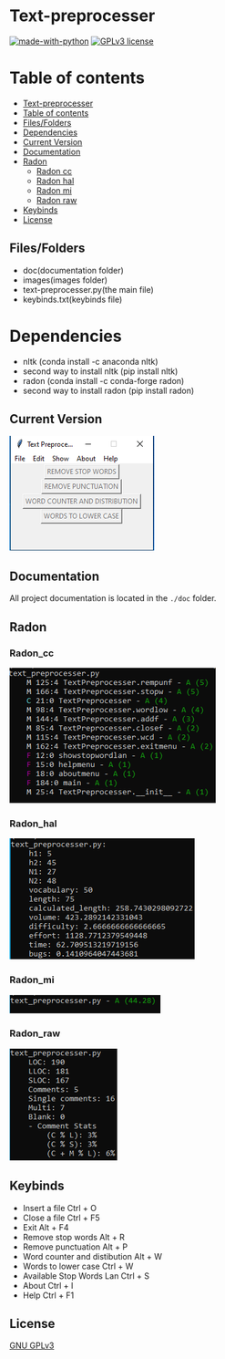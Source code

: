 # Text-preprocesser


[![made-with-python](https://img.shields.io/badge/Made%20with-Python-1f425f.svg)](https://www.python.org/) [![GPLv3 license](https://img.shields.io/badge/License-GPLv3-blue.svg)](http://perso.crans.org/besson/LICENSE.html)


# Table of contents

<!--ts-->
  * [Text-preprocesser](#Text-preprocesser)
  * [Table of contents](#Table_of_contents)
  * [Files/Folders](#Files/Folders)
  * [Dependencies](#Dependencies)
  * [Current Version](#Current_Version)
  * [Documentation](#Documentation)
  * [Radon](#Radon)
    * [Radon cc](#Radon_cc)
    * [Radon hal](#Radon_hal)
    * [Radon mi](#Radon_mi)
    * [Radon raw](#Radon_raw)
  * [Keybinds](#Keybinds)
  * [License](#License)


## Files/Folders
<ul>
  <li> doc(documentation folder) </li>
  <li> images(images folder) </li>
  <li> text-preprocesser.py(the main file)</li>
  <li> keybinds.txt(keybinds file) </li>
</ul>

# Dependencies

<ul>
  <li> nltk (conda install -c anaconda nltk) </li>
  <li> second way to install nltk (pip install nltk) </li>
  <li> radon (conda install -c conda-forge radon) </li>
  <li> second way to install radon (pip install radon) </li>
</ul>


## Current Version

<p><img src ="images/text pre version.png" title = "TEXT-PREPROCESSER  Version"/> </p>

## Documentation

All project documentation is located in the `./doc`  folder.

## Radon

### Radon_cc

<p><img src ="images/text_preprocesser radon cc.png" title = "Text Preprocesser radon cc"/> </p>

### Radon_hal

<p><img src ="images/text_preprocesser radon hal.png" title = "Text Preprocesser radon hal"/> </p>

### Radon_mi

<p><img src ="images/text_preprocesser radon mi.png" title = "Text Preprocesser radon mi"/> </p>

### Radon_raw

<p><img src ="images/text_preprocesser radon raw.png" title = "Text Preprocesser radon raw"/> </p>

## Keybinds

<ul>
<li> Insert a file Ctrl + O </li>
<li> Close a file Ctrl + F5 </li>
<li> Exit Alt + F4 </li>
<li> Remove stop words Alt + R </li>
<li> Remove punctuation Alt + P </li>
<li> Word counter and distibution Alt + W </li>
<li> Words to lower case Ctrl + W </li>
<li> Available Stop Words Lan Ctrl + S </li>
<li> About Ctrl + I </li>
<li> Help Ctrl + F1 </li>
</ul>



## License
[GNU GPLv3](https://choosealicense.com/licenses/gpl-3.0/)

